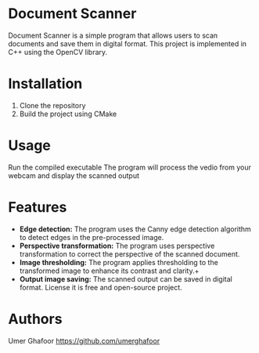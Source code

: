 # Document Scanner
Document Scanner is a simple program that allows users to scan documents and save them in digital format. This project is implemented in C++ using the OpenCV library.

# Installation
1. Clone the repository
2. Build the project using CMake
# Usage
Run the compiled executable
The program will process the vedio from your webcam and display the scanned output
# Features
+ **Edge detection:** The program uses the Canny edge detection algorithm to detect edges in the pre-processed image.
+ **Perspective transformation:** The program uses perspective transformation to correct the perspective of the scanned document.
+ **Image thresholding:** The program applies thresholding to the transformed image to enhance its contrast and clarity.+ 
+ **Output image saving:** The scanned output can be saved in digital format.
License
it is free and open-source project.

# Authors
Umer Ghafoor https://github.com/umerghafoor
